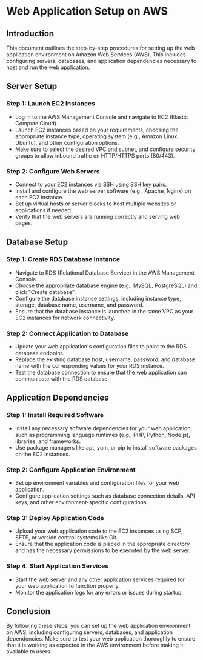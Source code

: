 # Web Application Setup on AWS

## Introduction
This document outlines the step-by-step procedures for setting up the web application environment on Amazon Web Services (AWS). This includes configuring servers, databases, and application dependencies necessary to host and run the web application.

## Server Setup

### Step 1: Launch EC2 Instances
- Log in to the AWS Management Console and navigate to EC2 (Elastic Compute Cloud).
- Launch EC2 instances based on your requirements, choosing the appropriate instance type, operating system (e.g., Amazon Linux, Ubuntu), and other configuration options.
- Make sure to select the desired VPC and subnet, and configure security groups to allow inbound traffic on HTTP/HTTPS ports (80/443).

### Step 2: Configure Web Servers
- Connect to your EC2 instances via SSH using SSH key pairs.
- Install and configure the web server software (e.g., Apache, Nginx) on each EC2 instance.
- Set up virtual hosts or server blocks to host multiple websites or applications if needed.
- Verify that the web servers are running correctly and serving web pages.

## Database Setup

### Step 1: Create RDS Database Instance
- Navigate to RDS (Relational Database Service) in the AWS Management Console.
- Choose the appropriate database engine (e.g., MySQL, PostgreSQL) and click "Create database".
- Configure the database instance settings, including instance type, storage, database name, username, and password.
- Ensure that the database instance is launched in the same VPC as your EC2 instances for network connectivity.

### Step 2: Connect Application to Database
- Update your web application's configuration files to point to the RDS database endpoint.
- Replace the existing database host, username, password, and database name with the corresponding values for your RDS instance.
- Test the database connection to ensure that the web application can communicate with the RDS database.

## Application Dependencies

### Step 1: Install Required Software
- Install any necessary software dependencies for your web application, such as programming language runtimes (e.g., PHP, Python, Node.js), libraries, and frameworks.
- Use package managers like apt, yum, or pip to install software packages on the EC2 instances.

### Step 2: Configure Application Environment
- Set up environment variables and configuration files for your web application.
- Configure application settings such as database connection details, API keys, and other environment-specific configurations.

### Step 3: Deploy Application Code
- Upload your web application code to the EC2 instances using SCP, SFTP, or version control systems like Git.
- Ensure that the application code is placed in the appropriate directory and has the necessary permissions to be executed by the web server.

### Step 4: Start Application Services
- Start the web server and any other application services required for your web application to function properly.
- Monitor the application logs for any errors or issues during startup.

## Conclusion
By following these steps, you can set up the web application environment on AWS, including configuring servers, databases, and application dependencies. Make sure to test your web application thoroughly to ensure that it is working as expected in the AWS environment before making it available to users.
